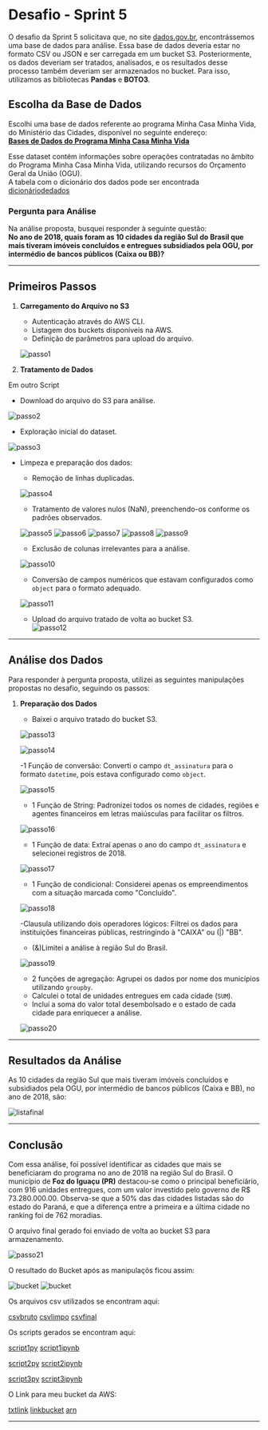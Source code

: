 # Desafio - Sprint 5

O desafio da Sprint 5 solicitava que, no site [dados.gov.br](https://dados.gov.br), encontrássemos uma base de dados para análise. Essa base de dados deveria estar no formato CSV ou JSON e ser carregada em um bucket S3. Posteriormente, os dados deveriam ser tratados, analisados, e os resultados desse processo também deveriam ser armazenados no bucket. Para isso, utilizamos as bibliotecas **Pandas** e **BOTO3**.

## Escolha da Base de Dados

Escolhi uma base de dados referente ao programa Minha Casa Minha Vida, do Ministério das Cidades, disponível no seguinte endereço:  
[**Bases de Dados do Programa Minha Casa Minha Vida**](https://www.gov.br/cidades/pt-br/acesso-a-informacao/acoes-e-programas/habitacao/programa-minha-casa-minha-vida/bases-de-dados-do-programa-minha-casa-minha-vida)

Esse dataset contém informações sobre operações contratadas no âmbito do Programa Minha Casa Minha Vida, utilizando recursos do Orçamento Geral da União (OGU).  
A tabela com o dicionário dos dados pode ser encontrada [dicionáriodedados](../Desafio/arquivoscsv/dicionariodedados/Dicionario_dos_conjuntos_de_dados_MCMV__FGTS_e_OGU.pdf)

### Pergunta para Análise

Na análise proposta, busquei responder à seguinte questão:  
**No ano de 2018, quais foram as 10 cidades da região Sul do Brasil que mais tiveram imóveis concluídos e entregues subsidiados pela OGU, por intermédio de bancos públicos (Caixa ou BB)?**

---

## Primeiros Passos

1. **Carregamento do Arquivo no S3**  
   - Autenticação através do AWS CLI.  
   - Listagem dos buckets disponíveis na AWS.  
   - Definição de parâmetros para upload do arquivo.  

   ![passo1](../Evidencias/tratamento%20de%20dados/tratamento00.png)

   
2. **Tratamento de Dados**  

 Em outro Script 
   - Download do arquivo do S3 para análise.  

   ![passo2](../Evidencias/tratamento%20de%20dados/tratamento1.png)


   - Exploração inicial do dataset.  

   ![passo3](../Evidencias/tratamento%20de%20dados/tratamento2.png)


   - Limpeza e preparação dos dados:
  
     - Remoção de linhas duplicadas.  

     ![passo4](../Evidencias/tratamento%20de%20dados/tratamento3.png)


     - Tratamento de valores nulos (NaN), preenchendo-os conforme os padrões observados.  

     ![passo5](../Evidencias/tratamento%20de%20dados/tratamento4.png)
     ![passo6](../Evidencias/tratamento%20de%20dados/tratamento5.png)
     ![passo7](../Evidencias/tratamento%20de%20dados/tratamento6.png)
     ![passo8](../Evidencias/tratamento%20de%20dados/tratamento7.png)
     ![passo9](../Evidencias/tratamento%20de%20dados/tratamento8.png)

     - Exclusão de colunas irrelevantes para a análise.  

     ![passo10](../Evidencias/tratamento%20de%20dados/tratamento9.png)


     - Conversão de campos numéricos que estavam configurados como `object` para o formato adequado.

     ![passo11](../Evidencias/tratamento%20de%20dados/tratamento10.png)

     - Upload do arquivo tratado de volta ao bucket S3.  
     ![passo12](../Evidencias/tratamento%20de%20dados/tratamento11.png)

   

---

## Análise dos Dados

Para responder à pergunta proposta, utilizei as seguintes manipulações propostas no desafio, seguindo os  passos:

1. **Preparação dos Dados**  
   - Baixei o arquivo tratado do bucket S3.  

   ![passo13](../Evidencias/analise%20de%20dados/analise1.png) 

   ![passo14](../Evidencias/analise%20de%20dados/analise2.png) 



   -1 Função de conversão: Converti o campo `dt_assinatura` para o formato `datetime`, pois estava configurado como `object`. 

   ![passo15](../Evidencias/analise%20de%20dados/analise3.png) 

   - 1 Função de String: Padronizei todos os nomes de cidades, regiões e agentes financeiros em letras maiúsculas para facilitar os filtros.  

   ![passo16](../Evidencias/analise%20de%20dados/analise4.png) 

   - 1 Função de data: Extraí apenas o ano do campo `dt_assinatura` e selecionei registros de 2018.  

   ![passo17](../Evidencias/analise%20de%20dados/analise5.png) 

   - 1 Função de condicional: Considerei apenas os empreendimentos com a situação marcada como "Concluído".  

   ![passo18](../Evidencias/analise%20de%20dados/analise6.png) 

   -Clausula utilizando dois operadores lógicos: Filtrei os dados para instituições financeiras públicas, restringindo à "CAIXA" ou (|) "BB".  

   - (&)Limitei a análise à região Sul do Brasil.  

   ![passo19](../Evidencias/analise%20de%20dados/analise7.png) 
   
   - 2 funções de agregação: Agrupei os dados por nome dos municípios utilizando `groupby`.  
   - Calculei o total de unidades entregues em cada cidade (`SUM`).  
   - Incluí a soma do valor total desembolsado e o estado de cada cidade para enriquecer a análise.  

   ![passo20](../Evidencias/analise%20de%20dados/analise8.png) 
  

---

## Resultados da Análise

As 10 cidades da região Sul que mais tiveram imóveis concluídos e subsidiados pela OGU, por intermédio de bancos públicos (Caixa e BB), no ano de 2018, são:  

![listafinal](../Evidencias/analise%20de%20dados/listafinal.png) 

---

## Conclusão

Com essa análise, foi possível identificar as cidades que mais se beneficiaram do programa no ano de 2018 na região Sul do Brasil. O município de **Foz do Iguaçu (PR)** destacou-se como o principal beneficiário, com 916 unidades entregues, com um valor investido pelo governo de R$ 73.280.000.00. Observa-se que a 50% das das cidades listadas são do estado do Paraná, e que a diferença entre a primeira e a última cidade no ranking foi de 762 moradias.  

O arquivo final gerado foi enviado de volta ao bucket S3 para armazenamento.

 ![passo21](../Evidencias/analise%20de%20dados/analise9.png) 

 O resultado do Bucket após as manipulaçõs ficou assim:

 ![bucket](../Evidencias/tratamento%20de%20dados/bucket.png)
 ![bucket](../Evidencias/tratamento%20de%20dados/bucket2.png)

 Os arquivos csv utilizados se encontram aqui:

 [csvbruto](../Desafio/arquivoscsv/1arquivobaixado/dadosogu_baixado.csv)
 [csvlimpo](../Desafio/arquivoscsv/2arquivotratado/dadosok.csv)
 [csvfinal](../Desafio/arquivoscsv/3arquivoanalise/analisecidades.csv)

 Os scripts gerados se encontram aqui:

[script1py](../Desafio/script01/uploadaws.py)
[script1ipynb](../Desafio/script01/upload.ipynb)

[script2py](../Desafio/script02/desafiosprint5limpeza.py)
[script2ipynb](../Desafio/script02/desafiosprint5.ipynb)

[script3py](../Desafio/script03/analisedeafio5.py)
[script3ipynb](../Desafio/script03/analisedeafio5.ipynb)


O Link para meu bucket da AWS:

[txtlink](../Desafio/linkparabucket.txt)
[linkbucket](https://desafio-sprint5.s3.us-east-1.amazonaws.com/uploads/)
[arn](arn:aws:s3:::desafio-sprint5)





--- 

